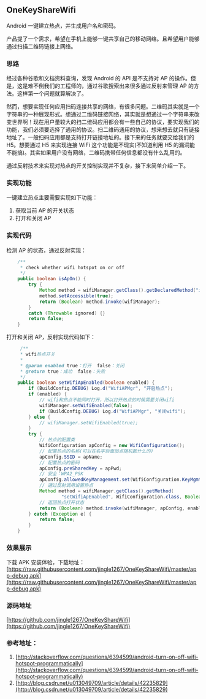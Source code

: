 ## OneKeyShareWifi

  Android 一键建立热点，并生成用户名和密码。

  产品提了一个需求，希望在手机上能够一键共享自己的移动网络。且希望用户能够通过扫描二维码链接上网络。

### 思路
  
  经过各种谷歌和文档资料查询，发现 Android 的 API 是不支持对 AP 的操作。但是，这是难不倒我们的工程师的，通过谷歌搜索出来很多通过反射来管理 AP 的方法。这样第一个问题就算解决了。
  
  然而，想要实现任何应用扫码连接共享的网络，有很多问题。二维码其实就是一个字符串的一种展现形式。想通过二维码链接网络，其实就是想通过一个字符串来改变世界啊！现在用户量较大的扫二维码应用都会有一些自己的协议，要实现我们的功能，我们必须要选择了通用的协议。扫二维码通用的协议，想来想去就只有链接地址了。一般扫码应用都是支持打开链接地址的。接下来的任务就要交给我们的 H5。想要通过 H5 来实现连接 WiFi 这个功能是不现实(不知道利用 H5 的漏洞能不能搞)。其实如果用户没有网络，二维码携带任何信息都没有什么乱用的。
  
  通过反射技术来实现对热点的开关控制实现并不复杂，接下来简单介绍一下。

### 实现功能

  一键建立热点主要需要实现如下功能：

1. 获取当前 AP 的开关状态
2. 打开和关闭 AP

### 实现代码

  检测 AP 的状态，通过反射实现：
  
```java
    /**
     * check whether wifi hotspot on or off
     */
    public boolean isApOn() {
        try {
            Method method = wifiManager.getClass().getDeclaredMethod("isWifiApEnabled");
            method.setAccessible(true);
            return (Boolean) method.invoke(wifiManager);
        }
        catch (Throwable ignored) {}
        return false;
    }
```

  打开和关闭 AP，反射实现代码如下：
  
```java
     /**
     * wifi热点开关
     *
     * @param enabled true：打开  false：关闭
     * @return true：成功  false：失败
     */
    public boolean setWifiApEnabled(boolean enabled) {
        if (BuildConfig.DEBUG) Log.d("WifiAPMgr", "开启热点");
        if (enabled) {
            // wifi和热点不能同时打开，所以打开热点的时候需要关闭wifi
            wifiManager.setWifiEnabled(false);
            if (BuildConfig.DEBUG) Log.d("WifiAPMgr", "关闭wifi");
        } else {
            // wifiManager.setWifiEnabled(true);
        }
        try {
            // 热点的配置类
            WifiConfiguration apConfig = new WifiConfiguration();
            // 配置热点的名称(可以在名字后面加点随机数什么的)
            apConfig.SSID = apName;
            // 配置热点的密码
            apConfig.preSharedKey = apPwd;
            // 安全：WPA2_PSK
            apConfig.allowedKeyManagement.set(WifiConfiguration.KeyMgmt.WPA_PSK);
            // 通过反射调用设置热点
            Method method = wifiManager.getClass().getMethod(
                    "setWifiApEnabled", WifiConfiguration.class, Boolean.TYPE);
            // 返回热点打开状态
            return (Boolean) method.invoke(wifiManager, apConfig, enabled);
        } catch (Exception e) {
            return false;
        }
    }
```

### 效果展示

下载 APK 安装体验，下载地址：
[https://raw.githubusercontent.com/jingle1267/OneKeyShareWifi/master/app-debug.apk](https://raw.githubusercontent.com/jingle1267/OneKeyShareWifi/master/app-debug.apk)

### 源码地址

[https://github.com/jingle1267/OneKeyShareWifi](https://github.com/jingle1267/OneKeyShareWifi)

### 参考地址：

1. [http://stackoverflow.com/questions/6394599/android-turn-on-off-wifi-hotspot-programmatically](http://stackoverflow.com/questions/6394599/android-turn-on-off-wifi-hotspot-programmatically)
2. [http://blog.csdn.net/u013049709/article/details/42235829](http://blog.csdn.net/u013049709/article/details/42235829)

